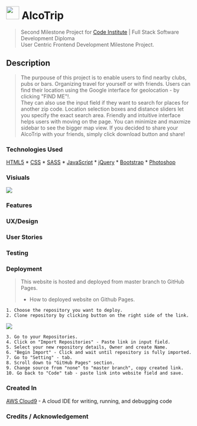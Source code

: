 # <img src="http://karolsliwka.abovewave.co.uk/favicon.png" style="width:35px;">  AlcoTrip
> Second Milestone Project for [Code Institute](https://codeinstitute.net/) | Full Stack Software Development Diploma\
> User Centric Frontend Development Milestone Project.


## Description
> The purpouse of this project is to enable users to find nearby clubs, pubs or bars. Organizing travel for yourself or with friends.
> Users can find their location using the Google interface for geolocation - by clicking "FIND ME"!.\
They can also use the input field if they want to search for places for another zip code.
> Location selection boxes and distance sliders let you specify the exact search area. 
> Friendly and intuitive interface helps users with moving on the page. You can minimize and maxmize sidebar to see the bigger map view.
> If you decided to share your AlcoTrip with your friends, simply click download button and share!



### Technologies Used

 [HTML5](https://en.wikipedia.org/wiki/HTML5) * [CSS](https://en.wikipedia.org/wiki/Cascading_Style_Sheets) * [SASS](https://sass-lang.com/) * [JavaScript](https://en.wikipedia.org/wiki/JavaScript) * [jQuery](https://jquery.com/) * [Bootstrap](https://getbootstrap.com/) * [Photoshop](https://www.photoshop.com/)

### Visiuals

<img src="http://karolsliwka.abovewave.co.uk/AlcoTrip_Screenshot.png" style="widt:100%;">

### Features



### UX/Design


### User Stories


### Testing

### Deployment
> This website is hosted and deployed from master branch to GitHub Pages.
> *  How to deployed website on Github Pages.

    1. Choose the repository you want to deploy.
    2. Clone repository by clicking button on the right side of the link.
<img src="http://karolsliwka.abovewave.co.uk/clone_rep.png" style="widt:100%;">

    3. Go to your Repositories.
    4. Click on "Import Repositories" - Paste link in input field.
    5. Select your new repository details, Owner and create Name.
    6. "Begin Import" - Click and wait until repository is fully imported.
    7. Go to "Setting" - tab.
    8. Scroll down to "GitHub Pages" section.
    9. Change source from "none" to "master branch", copy created link.
    10. Go back to "Code" tab - paste link into website field and save.



### Created In

[AWS Cloud9](https://aws.amazon.com/cloud9/) - A cloud IDE for writing, running, and debugging code
    
### Credits / Acknowledgement